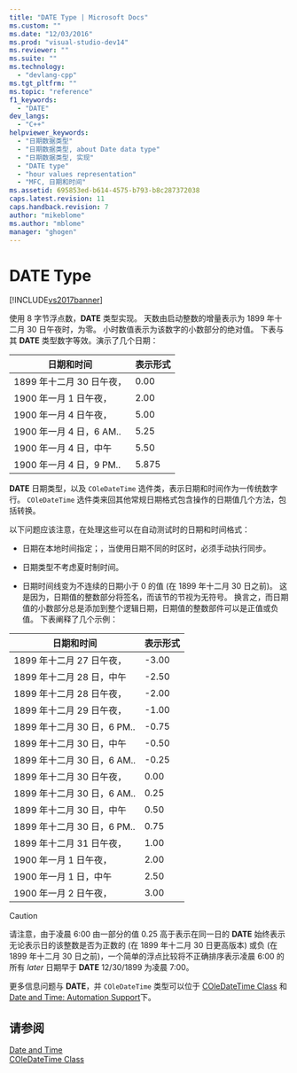 ```yaml
---
title: "DATE Type | Microsoft Docs"
ms.custom: ""
ms.date: "12/03/2016"
ms.prod: "visual-studio-dev14"
ms.reviewer: ""
ms.suite: ""
ms.technology: 
  - "devlang-cpp"
ms.tgt_pltfrm: ""
ms.topic: "reference"
f1_keywords: 
  - "DATE"
dev_langs: 
  - "C++"
helpviewer_keywords: 
  - "日期数据类型"
  - "日期数据类型, about Date data type"
  - "日期数据类型, 实现"
  - "DATE type"
  - "hour values representation"
  - "MFC, 日期和时间"
ms.assetid: 695853ed-b614-4575-b793-b8c287372038
caps.latest.revision: 11
caps.handback.revision: 7
author: "mikeblome"
ms.author: "mblome"
manager: "ghogen"
---
```

# DATE Type
[!INCLUDE[vs2017banner](../assembler/inline/includes/vs2017banner.md)]

使用 8 字节浮点数，**DATE** 类型实现。  天数由启动整数的增量表示为 1899 年十二月 30 日午夜时，为零。  小时数值表示为该数字的小数部分的绝对值。  下表与其 **DATE** 类型数字等效。演示了几个日期：  
  
|日期和时间|表示形式|  
|-----------|----------|  
|1899 年十二月 30 日午夜，|0.00|  
|1900 年一月 1 日午夜，|2.00|  
|1900 年一月 4 日午夜，|5.00|  
|1900 年一月 4 日，6 AM..|5.25|  
|1900 年一月 4 日，中午|5.50|  
|1900 年一月 4 日，9 PM..|5.875|  
  
 **DATE** 日期类型，以及 `COleDateTime` 选件类，表示日期和时间作为一传统数字行。  `COleDateTime` 选件类来回其他常规日期格式包含操作的日期值几个方法，包括转换。  
  
 以下问题应该注意，在处理这些可以在自动测试时的日期和时间格式：  
  
-   日期在本地时间指定；，当使用日期不同的时区时，必须手动执行同步。  
  
-   日期类型不考虑夏时制时间。  
  
-   日期时间线变为不连续的日期小于 0 的值 \(在 1899 年十二月 30 日之前\)。  这是因为，日期值的整数部分将签名，而该节的节视为无符号。  换言之，而日期值的小数部分总是添加到整个逻辑日期，日期值的整数部件可以是正值或负值。  下表阐释了几个示例：  
  
|日期和时间|表示形式|  
|-----------|----------|  
|1899 年十二月 27 日午夜，|\-3.00|  
|1899 年十二月 28 日，中午|\-2.50|  
|1899 年十二月 28 日午夜，|\-2.00|  
|1899 年十二月 29 日午夜，|\-1.00|  
|1899 年十二月 30 日，6 PM..|\-0.75|  
|1899 年十二月 30 日，中午|\-0.50|  
|1899 年十二月 30 日，6 AM..|\-0.25|  
|1899 年十二月 30 日午夜，|0.00|  
|1899 年十二月 30 日，6 AM..|0.25|  
|1899 年十二月 30 日，中午|0.50|  
|1899 年十二月 30 日，6 PM..|0.75|  
|1899 年十二月 31 日午夜，|1.00|  
|1900 年一月 1 日午夜，|2.00|  
|1900 年一月 1 日，中午|2.50|  
|1900 年一月 2 日午夜，|3.00|  
  
> [!CAUTION]
>  请注意，由于凌晨 6:00 由一部分的值 0.25 高于表示在同一日的 **DATE** 始终表示无论表示日的该整数是否为正数的 \(在 1899 年十二月 30 日更高版本\) 或负 \(在 1899 年十二月 30 日之前\)，一个简单的浮点比较将不正确排序表示凌晨 6:00 的所有 *later* 日期早于 **DATE** 12\/30\/1899 为凌晨 7:00。  
  
 更多信息问题与 **DATE**，并 `COleDateTime` 类型可以位于 [COleDateTime Class](../atl-mfc-shared/reference/coledatetime-class.md) 和 [Date and Time: Automation Support](../atl-mfc-shared/date-and-time-automation-support.md)下。  
  
## 请参阅  
 [Date and Time](../atl-mfc-shared/date-and-time.md)   
 [COleDateTime Class](../atl-mfc-shared/reference/coledatetime-class.md)